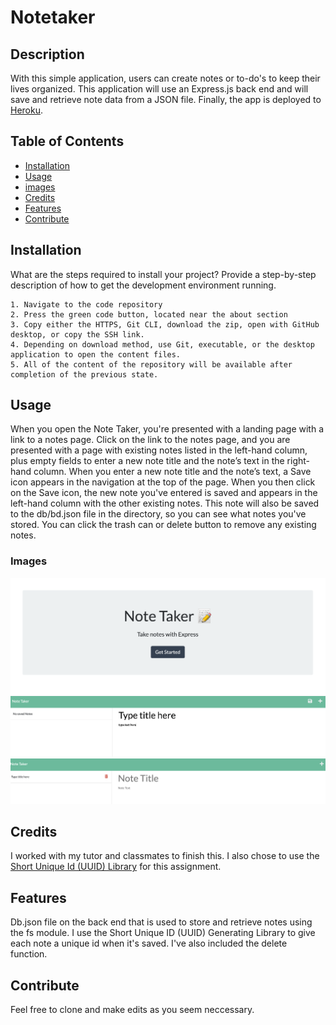 # Notetaker

## Description

With this simple application, users can create notes or to-do's to keep their lives organized. This application will use an Express.js back end and will save and retrieve note data from a JSON file. Finally, the app is deployed to [Heroku](https://the-best-note-taker-09.herokuapp.com/).

## Table of Contents

- [Installation](#installation)
- [Usage](#usage)
- [images](#images)
- [Credits](#credits)
- [Features](#features)
- [Contribute](#contribute)

## Installation

What are the steps required to install your project? Provide a step-by-step
description of how to get the development environment running.

    1. Navigate to the code repository
    2. Press the green code button, located near the about section
    3. Copy either the HTTPS, Git CLI, download the zip, open with GitHub desktop, or copy the SSH link.
    4. Depending on download method, use Git, executable, or the desktop application to open the content files.
    5. All of the content of the repository will be available after completion of the previous state.

## Usage

When you open the Note Taker, you're presented with a landing page with a link to a notes page. Click on the link to the notes page, and you are presented with a page with existing notes listed in the left-hand column, plus empty fields to enter a new note title and the note’s text in the right-hand column. When you enter a new note title and the note’s text, a Save icon appears in the navigation at the top of the page. When you then click on the Save icon, the new note you've entered is saved and appears in the left-hand column with the other existing notes. This note will also be saved to the db/bd.json file in the directory, so you can see what notes you've stored. You can click the trash can or delete button to remove any existing notes.

### Images

![alt text](images/homepage.png)
![alt text](images/where-to-type.png)
![alt text](images/where-to-delete.png)

## Credits

I worked with my tutor and classmates to finish this. I also chose to use the [Short Unique Id (UUID) Library](https://github.com/simplyhexagonal/short-unique-id) for this assignment.

## Features

Db.json file on the back end that is used to store and retrieve notes using the fs module.
I use the Short Unique ID (UUID) Generating Library to give each note a unique id when it's saved.
I've also included the delete function.

## Contribute

Feel free to clone and make edits as you seem neccessary.
